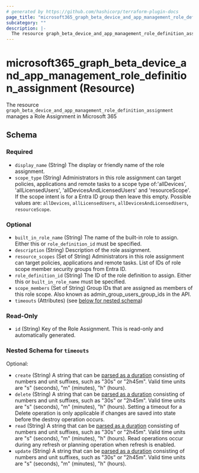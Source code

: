 ```yaml
---
# generated by https://github.com/hashicorp/terraform-plugin-docs
page_title: "microsoft365_graph_beta_device_and_app_management_role_definition_assignment Resource - microsoft365"
subcategory: ""
description: |-
  The resource graph_beta_device_and_app_management_role_definition_assignment manages a Role Assignment in Microsoft 365
---
```


# microsoft365_graph_beta_device_and_app_management_role_definition_assignment (Resource)

The resource `graph_beta_device_and_app_management_role_definition_assignment` manages a Role Assignment in Microsoft 365



<!-- schema generated by tfplugindocs -->
## Schema

### Required

- `display_name` (String) The display or friendly name of the role assignment.
- `scope_type` (String) Administrators in this role assignment can target policies, applications and remote tasks to a scope type of:'allDevices', 'allLicensedUsers', 'allDevicesAndLicensedUsers' and 'resourceScope'. If the scope intent is for a Entra ID group then leave this empty. Possible values are: `allDevices`, `allLicensedUsers`, `allDevicesAndLicensedUsers`, `resourceScope`.

### Optional

- `built_in_role_name` (String) The name of the built-in role to assign. Either this or `role_definition_id` must be specified.
- `description` (String) Description of the role assignment.
- `resource_scopes` (Set of String) Administrators in this role assignment can target policies, applications and remote tasks. List of IDs of role scope member security groups from Entra ID.
- `role_definition_id` (String) The ID of the role definition to assign. Either this or `built_in_role_name` must be specified.
- `scope_members` (Set of String) Group IDs that are assigned as members of this role scope. Also known as admin_group_users_group_ids in the API.
- `timeouts` (Attributes) (see [below for nested schema](#nestedatt--timeouts))

### Read-Only

- `id` (String) Key of the Role Assignment. This is read-only and automatically generated.

<a id="nestedatt--timeouts"></a>
### Nested Schema for `timeouts`

Optional:

- `create` (String) A string that can be [parsed as a duration](https://pkg.go.dev/time#ParseDuration) consisting of numbers and unit suffixes, such as "30s" or "2h45m". Valid time units are "s" (seconds), "m" (minutes), "h" (hours).
- `delete` (String) A string that can be [parsed as a duration](https://pkg.go.dev/time#ParseDuration) consisting of numbers and unit suffixes, such as "30s" or "2h45m". Valid time units are "s" (seconds), "m" (minutes), "h" (hours). Setting a timeout for a Delete operation is only applicable if changes are saved into state before the destroy operation occurs.
- `read` (String) A string that can be [parsed as a duration](https://pkg.go.dev/time#ParseDuration) consisting of numbers and unit suffixes, such as "30s" or "2h45m". Valid time units are "s" (seconds), "m" (minutes), "h" (hours). Read operations occur during any refresh or planning operation when refresh is enabled.
- `update` (String) A string that can be [parsed as a duration](https://pkg.go.dev/time#ParseDuration) consisting of numbers and unit suffixes, such as "30s" or "2h45m". Valid time units are "s" (seconds), "m" (minutes), "h" (hours).
